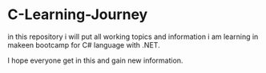 # C-Learning-Journey
in this repository i will put all working topics and information i am learning in makeen bootcamp for C# language with .NET.

I hope everyone get in this and gain new information.
